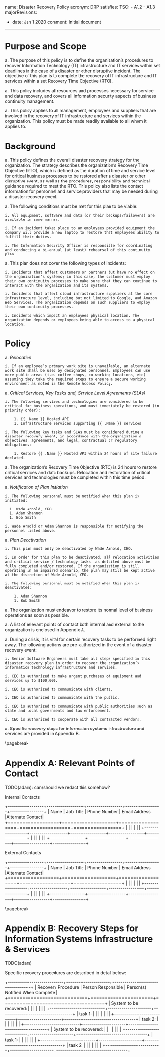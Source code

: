name: Disaster Recovery Policy
acronym: DRP
satisfies:
  TSC:
    - A1.2
    - A1.3
majorRevisions:
  - date: Jan 1 2020
    comment: Initial document
---

# Purpose and Scope

a. The purpose of this policy is to define the organization’s procedures to recover Information Technology (IT) infrastructure and IT services within set deadlines in the case of a disaster or other disruptive incident. The objective of this plan is to complete the recovery of IT infrastructure and IT services within a set Recovery Time Objective (RTO).

a. This policy includes all resources and processes necessary for service and data recovery, and covers all information security aspects of business continuity management.

a. This policy applies to all management, employees and suppliers that are involved in the recovery of IT infrastructure and services within the organization. This policy must be made readily available to all whom it applies to.

# Background

a. This policy defines the overall disaster recovery strategy for the organization. The strategy describes the organization’s Recovery Time Objective (RTO), which is defined as the duration of time and service level for critical business processes to be restored after a disaster or other disruptive event, as well as the procedures, responsibility and technical guidance required to meet the RTO. This policy also lists the contact information for personnel and service providers that may be needed during a disaster recovery event.

a. The following conditions must be met for this plan to be viable:

    i. All equipment, software and data (or their backups/failovers) are available in some manner.

    i. If an incident takes place to an employees provided equipment the company will provide a new laptop to restore that employees ability to fulfill their duties.

    i. The Information Security Officer is responsible for coordinating and conducting a bi-annual (at least) rehearsal of this continuity plan.

a. This plan does not cover the following types of incidents:

    i. Incidents that affect customers or partners but have no effect on the organization’s systems; in this case, the customer must employ their own continuity processes to make sure that they can continue to interact with the organization and its systems.

    i. Incidents that affect cloud infrastructure suppliers at the core infrastructure level, including but not limited to Google, and Amazon Web Services. The organization depends on such suppliers to employ their own continuity processes.

    i. Incidents which impact an employees physical location. The organization depends on employees being able to access to a physical location.

# Policy

a. *Relocation*

    i. If an employee’s primary work site is unavailable, an alternate work site shall be used by designated personnel. Employees can use more public areas (i.e. coffee shops, co-working locations, etc) assuming they take the required steps to ensure a secure working environment as noted in the Remote Access Policy.

a. *Critical Services, Key Tasks and, Service Level Agreements (SLAs)*

    i. The following services and technologies are considered to be critical for business operations, and must immediately be restored (in priority order):

        1. {{ .Name }} Hosted API
        1. Infrastructure services supporting {{ .Name }} services

    i. The following key tasks and SLAs must be considered during a disaster recovery event, in accordance with the organization’s objectives, agreements, and legal, contractual or regulatory obligations:

        1. Restore {{ .Name }} Hosted API within 24 hours of site failure declated.

a. The organization’s Recovery Time Objective (RTO) is 24 hours to restore critical services and data backups. Relocation and restoration of critical services and technologies must be completed within this time period.

a. *Notification of Plan Initiation*

    i. The following personnel must be notified when this plan is initiated:

      1. Wade Arnold, CEO
      1. Adam Shannon
      1. Bob Smith

    i. Wade Arnold or Adam Shannon is responsible for notifying the personnel listed above.

a. *Plan Deactivation*

    i. This plan must only be deactivated by Wade Arnold, CEO.

    i. In order for this plan to be deactivated, all relocation activities and critical service / technology tasks  as detailed above must be fully completed and/or restored. If the organization is still operating in an impaired scenario, the plan may still be kept active at the discretion of Wade Arnold, CEO.

    i. The following personnel must be notified when this plan is deactivated:

        1. Adam Shannon
        1. Bob Smith

a. The organization must endeavor to restore its normal level of business operations as soon as possible.

a. A list of relevant points of contact both internal and external to the organization is enclosed in Appendix A.

a. During a crisis, it is vital for certain recovery tasks to be performed right away. The following actions are pre-authorized in the event of a disaster recovery event:

    i. Senior Software Engineers must take all steps specified in this disaster recovery plan in order to recover the organization’s information technology infrastructure and services.

    i. CEO is authorized to make urgent purchases of equipment and services up to $100,000.

    i. CEO is authorized to communicate with clients.

    i. CEO is authorized to communicate with the public.

    i. CEO is authorized to communicate with public authorities such as state and local governments and law enforcement.

    i. CEO is authorized to cooperate with all contracted vendors.

a. Specific recovery steps for information systems infrastructure and services are provided in Appendix B.

\pagebreak

# Appendix A: Relevant Points of Contact

TODO(adam): can/should we redact this somehow?

Internal Contacts

+------------------+-------------------+------------------+------------------+-----------------+
|       Name       |     Job Title     |   Phone Number   |  Email Address   |Alternate Contact|
+==================+===================+==================+==================+=================+
|                  |                   |                  |                  |                 |
+------------------+-------------------+------------------+------------------+-----------------+
|                  |                   |                  |                  |                 |
+------------------+-------------------+------------------+------------------+-----------------+

External Contacts

+------------------+-------------------+------------------+------------------+-----------------+
|       Name       |     Job Title     |   Phone Number   |  Email Address   |Alternate Contact|
+==================+===================+==================+==================+=================+
|                  |                   |                  |                  |                 |
+------------------+-------------------+------------------+------------------+-----------------+
|                  |                   |                  |                  |                 |
+------------------+-------------------+------------------+------------------+-----------------+

\pagebreak

# Appendix B: Recovery Steps for Information Systems Infrastructure & Services

TODO(adam)

Specific recovery procedures are described in detail below:

+----------------------------+----------------------+------------------------------------+
|     Recovery Procedure     |  Person Responsible  |  Person(s) Notified When Complete  |
+============================+======================+====================================+
| System to be recovered:    |                      |                                    |
|                            |                      |                                    |
+----------------------------+----------------------+------------------------------------+
| task 1:                    |                      |                                    |
|                            |                      |                                    |
+----------------------------+----------------------+------------------------------------+
| task 2:                    |                      |                                    |
|                            |                      |                                    |
+----------------------------+----------------------+------------------------------------+
| System to be recovered:    |                      |                                    |
|                            |                      |                                    |
+----------------------------+----------------------+------------------------------------+
| task 1:                    |                      |                                    |
|                            |                      |                                    |
+----------------------------+----------------------+------------------------------------+
| task 2:                    |                      |                                    |
|                            |                      |                                    |
+----------------------------+----------------------+------------------------------------+
